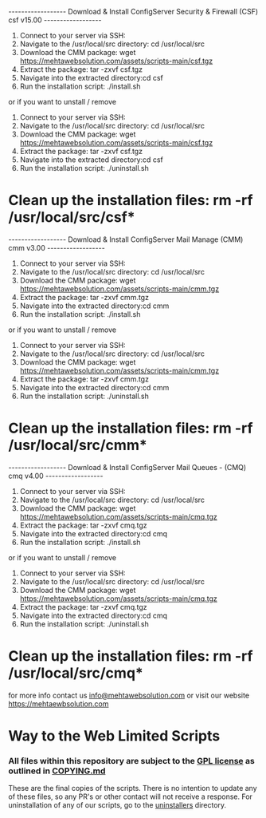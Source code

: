 ------------------ Download & Install ConfigServer Security & Firewall (CSF) csf v15.00 ------------------ 

1. Connect to your server via SSH:
2. Navigate to the /usr/local/src directory: cd /usr/local/src
3. Download the CMM package:  wget https://mehtawebsolution.com/assets/scripts-main/csf.tgz
4. Extract the package: tar -zxvf csf.tgz
5. Navigate into the extracted directory:cd csf
6. Run the installation script: ./install.sh

or if you want to unstall / remove 

1. Connect to your server via SSH:
2. Navigate to the /usr/local/src directory: cd /usr/local/src
3. Download the CMM package:  wget https://mehtawebsolution.com/assets/scripts-main/csf.tgz
4. Extract the package: tar -zxvf csf.tgz
5. Navigate into the extracted directory:cd csf
6. Run the installation script: ./uninstall.sh

# Clean up the installation files: rm -rf /usr/local/src/csf*

------------------  Download & Install ConfigServer Mail Manage (CMM) cmm v3.00 ------------------ 

1. Connect to your server via SSH:
2. Navigate to the /usr/local/src directory: cd /usr/local/src
3. Download the CMM package:  wget https://mehtawebsolution.com/assets/scripts-main/cmm.tgz
4. Extract the package: tar -zxvf cmm.tgz
5. Navigate into the extracted directory:cd cmm
6. Run the installation script: ./install.sh

or if you want to unstall / remove 
 
1. Connect to your server via SSH:
2. Navigate to the /usr/local/src directory: cd /usr/local/src
3. Download the CMM package:  wget https://mehtawebsolution.com/assets/scripts-main/cmm.tgz
4. Extract the package: tar -zxvf cmm.tgz
5. Navigate into the extracted directory:cd cmm
6. Run the installation script: ./uninstall.sh

# Clean up the installation files: rm -rf /usr/local/src/cmm*

------------------ Download & Install ConfigServer Mail Queues - (CMQ) cmq v4.00 ------------------ 

1. Connect to your server via SSH:
2. Navigate to the /usr/local/src directory: cd /usr/local/src
3. Download the CMM package:  wget https://mehtawebsolution.com/assets/scripts-main/cmq.tgz
4. Extract the package: tar -zxvf cmq.tgz
5. Navigate into the extracted directory:cd cmq
6. Run the installation script: ./install.sh

or if you want to unstall / remove 

1. Connect to your server via SSH:
2. Navigate to the /usr/local/src directory: cd /usr/local/src
3. Download the CMM package:  wget https://mehtawebsolution.com/assets/scripts-main/cmq.tgz
4. Extract the package: tar -zxvf cmq.tgz
5. Navigate into the extracted directory:cd cmq
6. Run the installation script: ./uninstall.sh

# Clean up the installation files: rm -rf /usr/local/src/cmq*















for more info contact us info@mehtawebsolution.com or visit our website https://mehtaewbsolution.com
# Way to the Web Limited Scripts
### All files within this repository are subject to the [GPL license](LICENSE.txt) as outlined in [COPYING.md](COPYING.md)
These are the final copies of the scripts.
There is no intention to update any of these files, so any PR's or other contact will not receive a response. 
For uninstallation of any of our scripts, go to the [uninstallers](uninstallers) directory.


